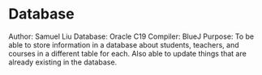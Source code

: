 # Database
Author: Samuel Liu
Database: Oracle C19
Compiler: BlueJ
Purpose: To be able to store information in a database about students, teachers, and courses in a different table for each. 
Also able to update things that are already existing in the database.
